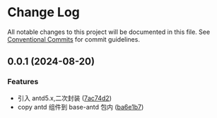 # Change Log

All notable changes to this project will be documented in this file.
See [Conventional Commits](https://conventionalcommits.org) for commit guidelines.

## 0.0.1 (2024-08-20)

### Features

- 引入 antd5.x,二次封装 ([7ac74d2](https://github.com/hzl-stack/Zil-Design/commit/7ac74d27ba55b0d03d5789b30f7632a938d5c390))
- copy antd 组件到 base-antd 包内 ([ba6e1b7](https://github.com/hzl-stack/Zil-Design/commit/ba6e1b7a6a6fe2f0a072b4e46480ff75433abccb))
